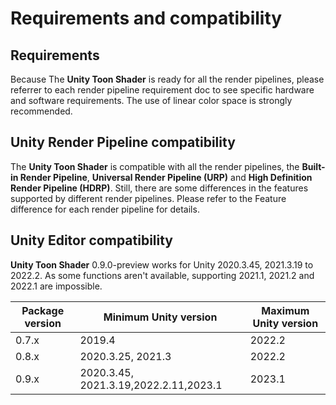 # Requirements and compatibility

## Requirements

Because The **Unity Toon Shader** is ready for all the render pipelines, please referrer to each render pipeline requirement doc to see specific hardware and software requirements. The use of linear color space is strongly recommended.


## Unity Render Pipeline compatibility
The **Unity Toon Shader** is compatible with all the render pipelines, the **Built-in Render Pipeline**, **Universal Render Pipeline (URP)** and **High Definition Render Pipeline (HDRP)**.  Still, there are some differences in the features supported by different render pipelines. Please refer to the Feature difference for each render pipeline for details.


## Unity Editor compatibility

**Unity Toon Shader**  0.9.0-preview works for Unity 2020.3.45, 2021.3.19 to 2022.2. As some functions aren't available, supporting 2021.1, 2021.2 and 2022.1 are impossible.

|  Package version  |  Minimum Unity version  | Maximum Unity version  |
| ---- | ---- | ---- |
|  0.7.x  |  2019.4  |  2022.2  |
|  0.8.x  |  2020.3.25, 2021.3 |  2022.2  |
|  0.9.x  |  2020.3.45, 2021.3.19,2022.2.11,2023.1 |  2023.1  |


